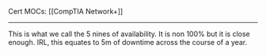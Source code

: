 Cert MOCs: [[CompTIA Network+]]

---
This is what we call the 5 nines of availability. It is non 100% but it is close enough. IRL, this equates to 5m of downtime across the course of a year.